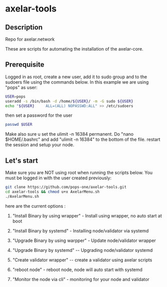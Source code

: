 # axelar-tools

## Description

Repo for axelar.network

These are scripts for automating the installation of the axelar-core.

## Prerequisite

Logged in as root, create a new user, add it to sudo group and to the sudoers file using the commands below. 
In this example we are using "pops" as user:

```bash
USER=pops
useradd -s /bin/bash -d /home/${USER}/ -m -G sudo ${USER}
echo "${USER}     ALL=(ALL) NOPASSWD:ALL" >> /etc/sudoers
```

then set a password for the user

```bash
passwd $USER
```

Make also sure u set the ulimit -n 16384 permanent.
Do "nano $HOME/.bashrc" and add "ulimit -n 16384" to the bottom of the file.
restart the session and setup your node.

## Let's start

Make sure you are NOT using root when running the scripts below. You must be logged in with the user created previously:

```bash
git clone https://github.com/pops-one/axelar-tools.git
cd axelar-tools && chmod u+x AxelarMenu.sh
./AxelarMenu.sh
```

here are the current options :

1. "Install Binary by using wrapper" - Install using wrapper, no auto start at boot

2. "Install Binary by systemd" - Installing node/validator via systemd

3. "Upgrade Binary by using warpper" - Update node/validator wrapper

4. "Upgrade Binary by systemd" -- Upgrading node/validator systemd

5. "Create validator wrapper" -- create a validator using axelar scripts

6. "reboot node" - reboot node, node will auto start with systemd

7. "Monitor the node via cli" - monitoring for your node and validator

